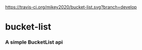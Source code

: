 https://travis-ci.org/mikey2020/bucket-list.svg?branch=develop

# bucket-list

### A simple BucketList api 

